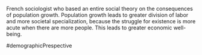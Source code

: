 French sociologist who based an entire social theory on the consequences of population growth. Population growth leads to greater division of labor and more societal specialization, because the struggle for existence is more acute when there are more people. This leads to greater economic well-being.

#demographicPrespective